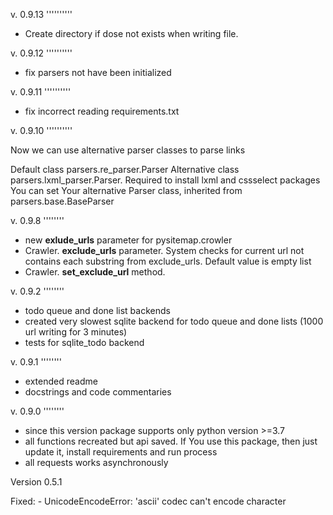 v. 0.9.13
''''''''''

- Create directory if dose not exists when writing file.

v. 0.9.12
''''''''''

- fix parsers not have been initialized

v. 0.9.11
''''''''''

- fix incorrect reading requirements.txt

v. 0.9.10
''''''''''

Now we can use alternative parser classes to parse links

Default class parsers.re_parser.Parser
Alternative class parsers.lxml_parser.Parser. Required to install lxml and cssselect packages
You can set Your alternative Parser class, inherited from parsers.base.BaseParser

v. 0.9.8
''''''''

- new **exlude_urls** parameter for pysitemap.crowler
- Crawler. **exclude_urls** parameter.
    System checks for current url not contains each substring from exclude_urls.
    Default value is empty list
- Crawler. **set_exclude_url** method.

v. 0.9.2
''''''''

-  todo queue and done list backends
-  created very slowest sqlite backend for todo queue and done lists (1000 url writing for 3 minutes)
-  tests for sqlite_todo backend

v. 0.9.1
''''''''

-  extended readme
-  docstrings and code commentaries

v. 0.9.0
''''''''

-  since this version package supports only python version >=3.7
-  all functions recreated but api saved. If You use this package, then
   just update it, install requirements and run process
-  all requests works asynchronously

Version 0.5.1

Fixed:
    - UnicodeEncodeError: 'ascii' codec can't encode character